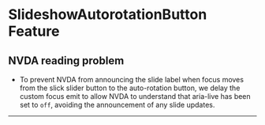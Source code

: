 # SlideshowAutorotationButton Feature

## NVDA reading problem

- To prevent NVDA from announcing the slide label when focus moves from the slick slider button to the auto-rotation button, we delay the custom focus emit to allow NVDA to understand that aria-live has been set to `off`, avoiding the announcement of any slide updates.

---
